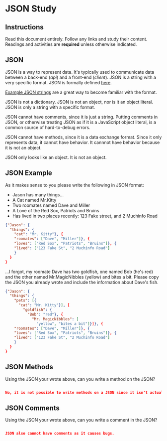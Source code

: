 # JSON Study

## Instructions

Read this document entirely. Follow any links and study their content. Readings
and activities are **required** unless otherwise indicated.

## JSON

JSON is a way to represent data. It's typically used to communicate data between
a back-end (*api*) and a front-end (*client*). JSON is a string with a very
specific format. JSON is formally defined [here](http://www.json.org/).

[Example JSON strings](http://json.org/example.html) are a great way to become
familiar with the format.

JSON is not a dictionary. JSON is not an object, nor is it an object literal.
JSON is only a string with a specific format.

JSON cannot have comments, since it is just a string. Putting comments in JSON,
or otherwise treating JSON as if it is a JavaScript object literal, is a common
source of hard-to-debug errors.

JSON cannot have methods, since it is a data exchange format. Since it only
represents data, it cannot have behavior. It cannnot have behavior because it is
not an object.

JSON only looks like an object. It is not an object.

## JSON Example

As it makes sense to you please write the following in JSON format:

-  Jason has many things...
- A Cat named Mr.Kitty
- Two roomates named Dave and Miller
- A Love of the Red Sox, Patriots and Bruins
- Has lived in two places recently: 123 Fake street, and 2 Muchinfo Road

```json
{"Jason": {
  "things": {
    "cat": "Mr. Kitty"}, {
    "roomates": ["Dave", "Miller"]}, {
    "loves": ["Red Sox", "Patriots", "Bruins"]}, {
    "lived": ["123 Fake St", "2 Muchinfo Road"]
    }
  }
}

```

...I forgot, my roomate Dave has two goldfish, one named Bob (he's red) and the
other named Mr.MagicNibbles (yellow) and bites a bit. Please copy the JSON you
already wrote and include the information about Dave's fish.

```json
{"Jason": {
  "things": {
    "pets": [{
      "cat": "Mr. Kitty"}], [
        "goldfish": {
          "Bob": "red"}, {
            "Mr. MagicNibbles": [
              "yellow", "bites a bit"]}]}, {
    "roomates": ["Dave", "Miller"]}, {
    "loves": ["Red Sox", "Patriots", "Bruins"]}, {
    "lived": ["123 Fake St", "2 Muchinfo Road"]
    }
  }
}
```

## JSON Methods

Using the JSON your wrote above, can you write a method on the JSON?

```json

No, it is not possible to write methods on a JSON since it isn't actually an object.
```

## JSON Comments

Using the JSON your wrote above, can you write a comment in the JSON?

```json

JSON also cannot have comments as it causes bugs.
```
